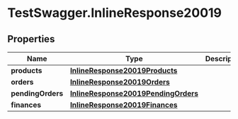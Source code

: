 # TestSwagger.InlineResponse20019

## Properties

Name | Type | Description | Notes
------------ | ------------- | ------------- | -------------
**products** | [**InlineResponse20019Products**](InlineResponse20019Products.md) |  | [optional] 
**orders** | [**InlineResponse20019Orders**](InlineResponse20019Orders.md) |  | [optional] 
**pendingOrders** | [**InlineResponse20019PendingOrders**](InlineResponse20019PendingOrders.md) |  | [optional] 
**finances** | [**InlineResponse20019Finances**](InlineResponse20019Finances.md) |  | [optional] 


